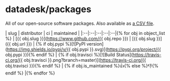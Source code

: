 # datadesk/packages

All of our open-source software packages. Also available as [a CSV file](packages.csv).

| slug | distributor | ci | maintained |
|:--|:--|:--|:--|:--|{% for obj in object_list %}
|  [{{ obj.slug }}](https://www.github.com/{{ obj.repo }}) | [{{ obj.slug }}]({{ obj.url }}) | {% if obj.pypi %}[![PyPI version](https://img.shields.io/pypi/v/{{ obj.pypi }}.svg)](https://pypi.org/project/{{ obj.pypi }}){% endif %} | {% if obj.travisci %}[![Build Status](https://travis-ci.org/{{ obj.travisci }}.png?branch=master)](https://travis-ci.org/{{ obj.travisci }}){% endif %} | {% if obj.is_maintained %}👍{% else %}👎{% endif %} |{% endfor %}
